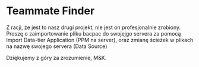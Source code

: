 # Teammate Finder

Z racji, że jest to nasz drugi projekt, nie jest on profesjonalnie zrobiony.
Proszę o zaimportowanie pliku bacpac do swojejgo servera za pomocą Import Data-tier Application (PPM na server),
oraz zmianę ścieżek w plikach na nazwę swojego servera (Data Source)

Dziękujemy z góry za zrozumienie, M&K.
